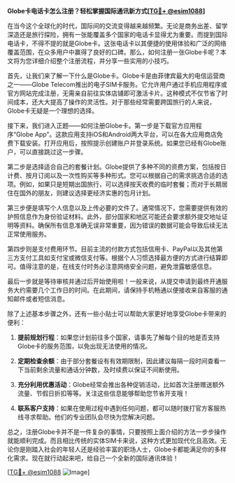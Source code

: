 **Globe卡电话卡怎么注册？轻松掌握国际通讯新方式[[TG💪+ @esim1088](https://t.me/s/esim1088)]**

在当今这个全球化的时代，国际间的交流变得越来越频繁。无论是商务出差、留学深造还是旅行探险，拥有一张能覆盖多个国家的电话卡显得尤为重要。而提到国际电话卡，不得不提的就是Globe卡。这张电话卡以其便捷的使用体验和广泛的网络覆盖范围，在众多用户中赢得了良好的口碑。那么，如何注册一张Globe卡呢？本文将为您详细介绍整个注册流程，并分享一些实用的小技巧。

首先，让我们来了解一下什么是Globe卡。Globe卡是由菲律宾最大的电信运营商之一——Globe Telecom推出的电子SIM卡服务。它允许用户通过手机应用程序或官方网站完成注册，无需亲自前往实体店铺即可激活卡片。这种模式不仅节省了时间成本，还大大提高了操作的灵活性。对于那些经常需要跨国旅行的人来说，Globe卡无疑是一个理想的选择。

接下来，我们进入正题——如何注册Globe卡。第一步是下载官方应用程序“Globe App”。这款应用支持iOS和Android两大平台，可以在各大应用商店免费下载安装。打开应用后，按照提示创建账户并登录系统。如果您已经有Globe账户，可以直接跳过这一步骤。

第二步是选择适合自己的套餐计划。Globe提供了多种不同的资费方案，包括按日计费、按月订阅以及一次性购买等多种形式。您可以根据自己的需求挑选合适的选项。例如，如果只是短期出国旅行，可以选择按天收费的临时套餐；而对于长期居住在国外的朋友，则建议选择更经济实惠的包月计划。

第三步便是填写个人信息以及上传必要的文件了。通常情况下，您需要提供有效的护照信息作为身份验证材料。此外，部分国家和地区可能还会要求额外提交地址证明等资料。确保所有信息准确无误非常重要，因为错误的数据可能会导致后续无法正常使用服务。

第四步则是支付费用环节。目前主流的付款方式包括信用卡、PayPal以及其他第三方支付工具如支付宝或微信支付等。根据个人习惯选择最方便的方式进行结算即可。值得注意的是，在线支付时务必注意网络安全问题，避免泄露敏感信息。

最后一步就是等待审核并通过后开始使用啦！一般来说，从提交申请到最终开通服务大约需要几个工作日的时间。在此期间，请保持手机畅通以便接收来自客服的通知邮件或者短信消息。

除了上述基本步骤之外，还有一些小贴士可以帮助大家更好地享受Globe卡带来的便利：

1. **提前规划行程**：如果您计划前往多个国家，请事先了解每个目的地是否支持Globe卡的服务范围，以免出现无法使用的情况。
   
2. **定期检查余额**：由于部分套餐设有有效期限制，因此建议每隔一段时间查看一下当前剩余流量和通话分钟数，及时续费以保证不间断使用。
   
3. **充分利用优惠活动**：Globe经常会推出各种促销活动，比如首次注册赠送额外流量、节假日折扣等等。关注这些信息能够帮助您节省开支哦！

4. **联系客户支持**：如果在使用过程中遇到任何问题，都可以随时拨打官方客服热线寻求帮助。他们的专业团队会尽快为您解决问题。

总之，注册Globe卡并不是一件复杂的事情，只要按照上面介绍的方法一步步操作就能顺利完成。而且相比传统的实体SIM卡来说，这种方式更加现代化且高效。无论你是刚踏入社会的年轻人还是经验丰富的职场人士，Globe卡都能满足你的多样化需求。现在就行动起来吧，给自己一个全新的国际通讯体验！

[[TG💪+ @esim1088](https://t.me/s/esim1088) ![Image](https://i.postimg.cc/4NQfJmqS/Snipaste-2025-05-13-00-14-12.png)]
